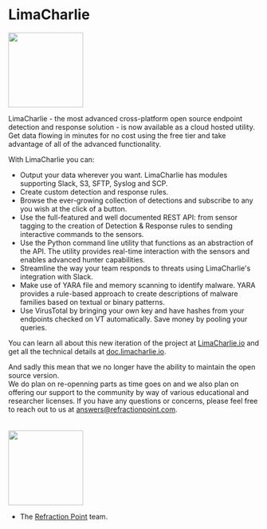 # LimaCharlie

<img src="https://lcio.nyc3.digitaloceanspaces.com/lc.png" width="150">

LimaCharlie - the most advanced cross-platform open source endpoint detection and response solution - is now available as a cloud hosted utility. Get data flowing in minutes for no cost using the free tier and take advantage of all of the advanced functionality.

With LimaCharlie you can:

- Output your data wherever you want. LimaCharlie has modules supporting Slack, S3, SFTP, Syslog and SCP.
- Create custom detection and response rules.
- Browse the ever-growing collection of detections and subscribe to any you wish at the click of a button.
- Use the full-featured and well documented REST API: from sensor tagging to the creation of Detection & Response rules to sending interactive commands to the sensors.
- Use the Python command line utility that functions as an abstraction of the API. The utility provides real-time interaction with the sensors and enables advanced hunter capabilities.
- Streamline the way your team responds to threats using LimaCharlie's integration with Slack.
- Make use of YARA file and memory scanning to identify malware. YARA provides a rule-based approach to create descriptions of malware families based on textual or binary patterns.
- Use VirusTotal by bringing your own key and have hashes from your endpoints checked on VT automatically. Save money by pooling your queries.

You can learn all about this new iteration of the project at [LimaCharlie.io](https://limacharlie.io) and get all the technical details at [doc.limacharlie.io](http://doc.limacharlie.io/en/master/).

And sadly this mean that we no longer have the ability to maintain the open source version.<br/>
We do plan on re-openning parts as time goes on and we also plan on offering our support to the community by way of various
educational and researcher licenses. If you have any questions or concerns, please feel free to reach out to us at answers@refractionpoint.com.
<br/>
<br/>
<br/>
<img src="https://lcio.nyc3.digitaloceanspaces.com/rp.png" width="150">
- The [Refraction Point](https://www.refractionpoint.com/) team.
